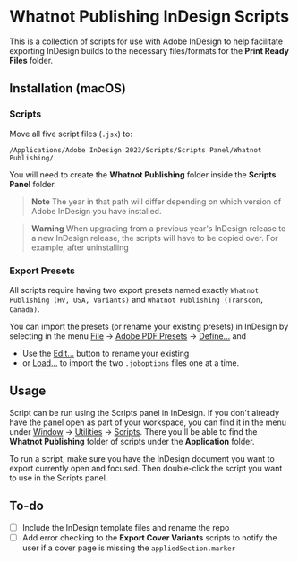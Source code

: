 # Whatnot Publishing InDesign Scripts

This is a collection of scripts for use with Adobe InDesign to help facilitate exporting InDesign builds to the necessary files/formats for the **Print Ready Files** folder.

## Installation (macOS)

### Scripts

Move all five script files (`.jsx`) to:

```
/Applications/Adobe InDesign 2023/Scripts/Scripts Panel/Whatnot Publishing/
```

You will need to create the **Whatnot Publishing** folder inside the **Scripts Panel** folder.

> **Note**
> The year in that path will differ depending on which version of Adobe InDesign you have installed.

> **Warning**
When upgrading from a previous year's InDesign release to a new InDesign release, the scripts will have to be copied over. For example, after uninstalling 

### Export Presets

All scripts require having two export presets named exactly `Whatnot Publishing (HV, USA, Variants)` and `Whatnot Publishing (Transcon, Canada)`.

You can import the presets (or rename your existing presets) in InDesign by selecting in the menu <ins>File</ins> → <ins>Adobe PDF Presets</ins> → <ins>Define…</ins> and
	
* Use the <ins>Edit…</ins> button to rename your existing 
* or <ins>Load…</ins> to import the two `.joboptions` files one at a time.

## Usage

Script can be run using the Scripts panel in InDesign. If you don't already have the panel open as part of your workspace, you can find it in the menu under <ins>Window</ins> → <ins>Utilities</ins> → <ins>Scripts</ins>. There you'll be able to find the **Whatnot Publishing** folder of scripts under the **Application** folder.

To run a script, make sure you have the InDesign document you want to export currently open and focused. Then double-click the script you want to use in the Scripts panel.


## To-do

- [ ] Include the InDesign template files and rename the repo
- [ ] Add error checking to the **Export Cover Variants** scripts to notify the user if a cover page is missing the `appliedSection.marker`